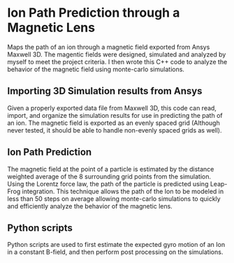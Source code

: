 # Ion Path Prediction through a Magnetic Lens
Maps the path of an ion through a magnetic field exported from Ansys Maxwell 3D. The magentic fields were designed, simulated and analyzed by myself to meet the project criteria. I then wrote this C++ code to analyze the behavior of the magnetic field using monte-carlo simulations.

## Importing 3D Simulation results from Ansys
Given a properly exported data file from Maxwell 3D, this code can read, import, and organize the simulation results for use in predicting the path of an ion. The magnetic field is exported as an evenly spaced grid (Although never tested, it should be able to handle non-evenly spaced grids as well).

## Ion Path Prediction
The magnetic field at the point of a particle is estimated by the distance weighted average of the 8 surrounding grid points from the simulation. Using the Lorentz force law, the path of the particle is predicted using Leap-Frog integration. This technique allows the path of the Ion to be modeled in less than 50 steps on average allowing monte-carlo simulations to quickly and efficiently analyze the behavior of the magnetic lens.

## Python scripts
Python scripts are used to first estimate the expected gyro motion of an Ion in a constant B-field, and then perform post processing on the simulations.
